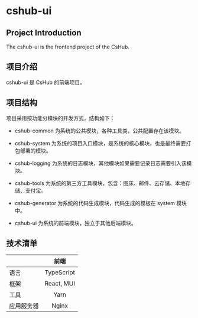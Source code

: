 # cshub-ui
## Project Introduction
The cshub-ui is the frontend project of the CsHub.
## 项目介绍
cshub-ui 是 CsHub 的前端项目。
## 项目结构
项目采用按功能分模块的开发方式，结构如下：

- cshub-common 为系统的公共模块，各种工具类，公共配置存在该模块。

- cshub-system 为系统的项目入口模块，是系统的核心模块，也是最终需要打包部署的模块。

- cshub-logging 为系统的日志模块，其他模块如果需要记录日志需要引入该模块。

- cshub-tools 为系统的第三方工具模块，包含：图床、邮件、云存储、本地存储、支付宝。

- cshub-generator 为系统的代码生成模块，代码生成的模板在 system 模块中。

- cshub-ui 为系统的前端模块，独立于其他后端模块。
## 技术清单
| | 前端 |
| :----- | :----: |
| 语言 | TypeScript |
| 框架 | React, MUI |
| 工具 | Yarn |
| 应用服务器 | Nginx |

